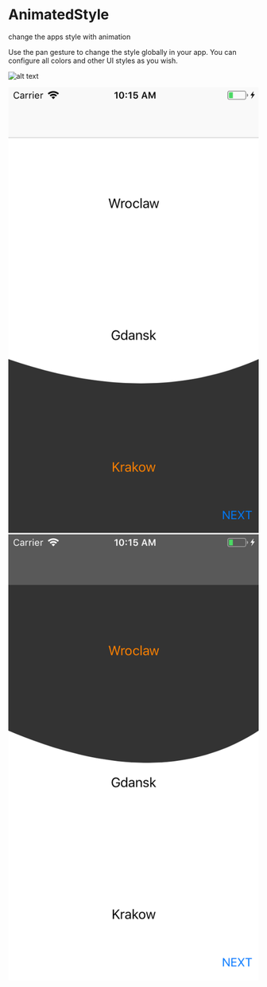 # AnimatedStyle
change the apps style with animation

Use the pan gesture to change the style globally in your app. You can configure all colors and other UI styles as you wish.


![alt text](Sample/sample.gif "")


![alt text](Screenshots/1.png "")
![alt text](Screenshots/2.png "")
